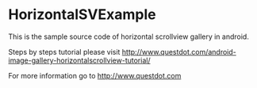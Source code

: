 # HorizontalSVExample

This is the sample source code of horizontal scrollview gallery in android.

Steps by steps tutorial please visit http://www.questdot.com/android-image-gallery-horizontalscrollview-tutorial/

For more information go to http://www.questdot.com
